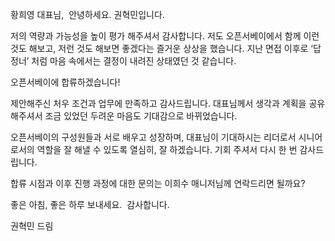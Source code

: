 황희영 대표님, 
안녕하세요. 권혁민입니다. 

저의 역량과 가능성을 높이 평가 해주셔서 감사합니다. 저도 오픈서베이에서 함께 이런 것도 해보고, 저런 것도 해보면 좋겠다는 즐거운 상상을 했습니다. 지난 면접 이후로 ‘답정너’ 처럼 마음 속에서는 결정이 내려진 상태였던 것 같습니다. 

오픈서베이에 합류하겠습니다!

제안해주신 처우 조건과 업무에 만족하고 감사드립니다. 대표님께서 생각과 계획을 공유해주셔서 조금 있었던 두려운 마음도 기대감으로 바뀌었습니다. 

오픈서베이의 구성원들과 서로 배우고 성장하며, 대표님이 기대하시는 리더로서 시니어로서의 역할을 잘 해낼 수 있도록 열심히, 잘 하겠습니다. 기회 주셔서 다시 한 번 감사드립니다. 

합류 시점과 이후 진행 과정에 대한 문의는 이희수 매니저님께 연락드리면 될까요?

좋은 아침, 좋은 하루 보내세요. 
감사합니다. 


권혁민 드림
